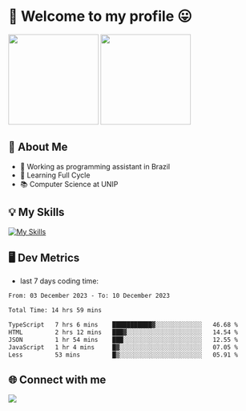# 🎉 Welcome to my profile 😛

<div>
  <img height="180em" src="https://github-readme-stats.vercel.app/api?username=VinicciusSantos&show_icons=true&icon_color=fff&include_all_commits=true&count_private=true&bg_color=30,000,000&title_color=fff&text_color=fff"/>
  <img height="180em" src="https://github-readme-stats.vercel.app/api/top-langs/?username=VinicciusSantos&langs_count=8&layout=compact&include_all_commits=true&count_private=true&bg_color=30,000,000&title_color=fff&text_color=fff"/>
</div>

## 📖 About Me
- 🔭 Working as programming assistant in Brazil
- 🌱 Learning Full Cycle
- 📚 Computer Science at UNIP

## 💡 My Skills

[![My Skills](https://skills.thijs.gg/icons?i=angular,react,styledcomponents,jest,html,css,sass,bootstrap,ts,js,go,nodejs,express,nestjs,git,c,py,postgres,mysql,sqlite,docker,graphql)](https://github.com/VinicciusSantos)

## 🖥️ Dev Metrics

- last 7 days coding time:

<!--START_SECTION:waka-->

```txt
From: 03 December 2023 - To: 10 December 2023

Total Time: 14 hrs 59 mins

TypeScript   7 hrs 6 mins    ███████████▓░░░░░░░░░░░░░   46.68 %
HTML         2 hrs 12 mins   ███▓░░░░░░░░░░░░░░░░░░░░░   14.54 %
JSON         1 hr 54 mins    ███░░░░░░░░░░░░░░░░░░░░░░   12.55 %
JavaScript   1 hr 4 mins     █▓░░░░░░░░░░░░░░░░░░░░░░░   07.05 %
Less         53 mins         █▒░░░░░░░░░░░░░░░░░░░░░░░   05.91 %
```

<!--END_SECTION:waka-->

## 🌐 Connect with me

<a href="https://www.linkedin.com/in/vinicius-guedes-b817aa223/"><img src="https://img.shields.io/badge/LinkedIn-0077B5?style=for-the-badge&logo=linkedin&logoColor=white"/></a>

